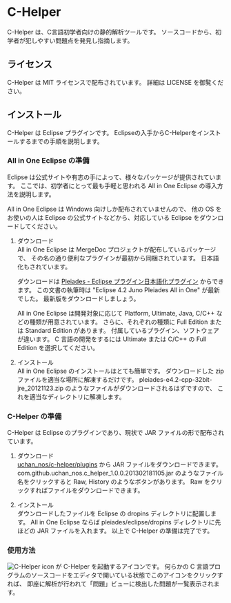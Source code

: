 # C-Helper
C-Helper は、C言語初学者向けの静的解析ツールです。
ソースコードから、初学者が犯しやすい問題点を発見し指摘します。

## ライセンス
C-Helper は MIT ライセンスで配布されています。
詳細は LICENSE を御覧ください。

## インストール
C-Helper は Eclipse プラグインです。
Eclipseの入手からC-Helperをインストールするまでの手順を説明します。

### All in One Eclipse の準備
Eclipse は公式サイトや有志の手によって、様々なパッケージが提供されています。
ここでは、初学者にとって最も手軽と思われる All in One Eclipse の導入方法を説明します。

All in One Eclipse は Windows 向けしか配布されていませんので、
他の OS をお使いの人は Eclipse の公式サイトなどから、対応している Eclipse をダウンロードしてください。

1. ダウンロード  
All in One Eclipse は MergeDoc プロジェクトが配布しているパッケージで、
その名の通り便利なプラグインが最初から同梱されています。
日本語化もされています。

    ダウンロードは [Pleiades - Eclipse プラグイン日本語化プラグイン](mergedoc.sourceforge.jp) からできます。
この文書の執筆時は "Eclipse 4.2 Juno Pleiades All in One" が最新でした。
最新版をダウンロードしましょう。

    All in One Eclipse は開発対象に応じて Platform, Ultimate, Java, C/C++ などの種類が用意されています。
さらに、それぞれの種類に Full Edition または Standard Edition があります。
付属しているプラグイン、ソフトウェアが違います。
C 言語の開発をするには Ultimate または C/C++ の Full Edition を選択してください。

2. インストール  
All in One Eclipse のインストールはとても簡単です。
ダウンロードした zip ファイルを適当な場所に解凍するだけです。
pleiades-e4.2-cpp-32bit-jre\_20121123.zip のようなファイルがダウンロードされるはずですので、
これを適当なディレクトリに解凍します。

### C-Helper の準備
C-Helper は Eclipse のプラグインであり、現状で JAR ファイルの形で配布されています。

1. ダウンロード  
[uchan\_nos/c-helper/plugins](https://github.com/uchan-nos/c-helper/tree/master/plugins)
から JAR ファイルをダウンロードできます。
com.github.uchan\_nos.c\_helper\_1.0.0.201302181105.jar のようなファイル名をクリックすると
Raw, History のようなボタンがあります。
Raw をクリックすればファイルをダウンロードできます。

2. インストール  
ダウンロードしたファイルを Eclipse の dropins ディレクトリに配置します。
All in One Eclipse ならば pleiades/eclipse/dropins ディレクトリに先ほどの JAR ファイルを入れます。
以上で C-Helper の準備は完了です。

### 使用方法
![C-Helper icon](https://github.com/uchan-nos/c-helper/raw/master/icons/analysis.png)
が C-Helper を起動するアイコンです。
何らかの C 言語プログラムのソースコードをエディタで開いている状態でこのアイコンをクリックすれば、
即座に解析が行われて「問題」ビューに検出した問題が一覧表示されます。
